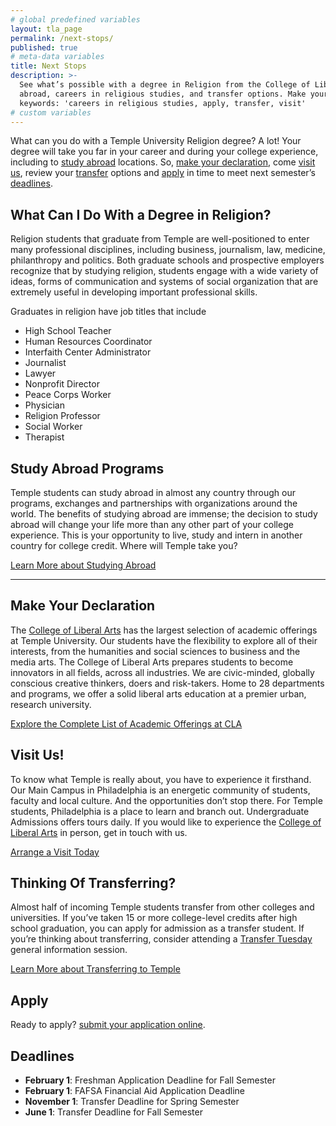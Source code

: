 ```yaml
---
# global predefined variables
layout: tla_page
permalink: /next-stops/
published: true
# meta-data variables
title: Next Stops
description: >-
  See what’s possible with a degree in Religion from the College of Liberal Arts at Temple University. Learn more about study 
  abroad, careers in religious studies, and transfer options. Make your declaration, visit us, know about our deadlines, and apply!
  keywords: 'careers in religious studies, apply, transfer, visit'
# custom variables
---
```

What can you do with a Temple University Religion degree? A lot! Your degree will take you far in your career and during your college experience, including to [study abroad](#study-abroad-programs) locations. So, [make your declaration](#make-your-declaration), come [visit us](visit-us), review your [transfer](#thinking-of-transferring) options and [apply](#apply) in time to meet next semester’s [deadlines](#deadlines).

## What Can I Do With a Degree in Religion?
Religion students that graduate from Temple are well-positioned to enter many professional disciplines, including business, journalism, law, medicine, philanthropy and politics. Both graduate schools and prospective employers recognize that by studying religion, students engage with a wide variety of ideas, forms of communication and systems of social organization that are extremely useful in developing important professional skills.

Graduates in religion have job titles that include
- High School Teacher
- Human Resources Coordinator
- Interfaith Center Administrator
- Journalist
- Lawyer
- Nonprofit Director
- Peace Corps Worker
- Physician
- Religion Professor
- Social Worker
- Therapist

## Study Abroad Programs
Temple students can study abroad in almost any country through our programs, exchanges and partnerships with organizations around the world. The benefits of studying abroad are immense; the decision to study abroad will change your life more than any other part of your college experience. This is your opportunity to live, study and intern in another country for college credit. Where will Temple take you?

[Learn More about Studying Abroad](https://studyabroad.temple.edu/)

___

## Make Your Declaration
The [College of Liberal Arts](https://liberalarts.temple.edu/) has the largest selection of academic offerings at Temple University. Our students have the flexibility to explore all of their interests, from the humanities and social sciences to business and the media arts. The College of Liberal Arts prepares students to become innovators in all fields, across all industries. We are civic-minded, globally conscious creative thinkers, doers and risk-takers. Home to 28 departments and programs, we offer a solid liberal arts education at a premier urban, research university.

[Explore the Complete List of Academic Offerings at CLA](liberalarts.temple.edu)

## Visit Us!
To know what Temple is really about, you have to experience it firsthand. Our Main Campus in Philadelphia is an energetic community of students, faculty and local culture. And the opportunities don’t stop there. For Temple students, Philadelphia is a place to learn and branch out. Undergraduate Admissions offers tours daily. If you would like to experience the [College of Liberal Arts](https://liberalarts.temple.edu/) in person, get in touch with us.

[Arrange a Visit Today](http://admissions.temple.edu/visit)

## Thinking Of Transferring?
Almost half of incoming Temple students transfer from other colleges and universities. If you’ve taken 15 or more college-level credits after high school graduation, you can apply for admission as a transfer student. If you’re thinking about transferring, consider attending a [Transfer Tuesday](http://admissions.temple.edu/visit/transfer-tuesday) general information session.

[Learn More about Transferring to Temple](http://admissions.temple.edu/apply/transfer-applicant)

## Apply
Ready to apply? [submit your application online](http://admissions.temple.edu/apply).

## Deadlines
- **February 1**: Freshman Application Deadline for Fall Semester
- **February 1**: FAFSA Financial Aid Application Deadline
- **November 1**: Transfer Deadline for Spring Semester
- **June 1**: Transfer Deadline for Fall Semester
